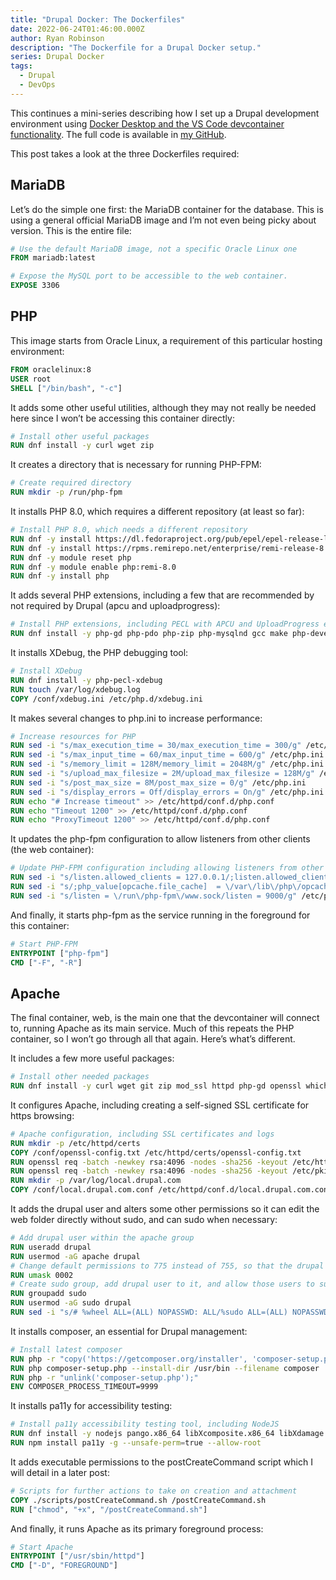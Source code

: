 ```yaml
---
title: "Drupal Docker: The Dockerfiles"
date: 2022-06-24T01:46:00.000Z
author: Ryan Robinson
description: "The Dockerfile for a Drupal Docker setup."
series: Drupal Docker
tags:
  - Drupal
  - DevOps
---
```


This continues a mini-series describing how I set up a Drupal development environment using [Docker Desktop and the VS Code devcontainer functionality](/tags/drupal-docker/). The full code is available in [my GitHub](https://github.com/ryan-l-robinson/Drupal-Devcontainer).

This post takes a look at the three Dockerfiles required:

## MariaDB

Let’s do the simple one first: the MariaDB container for the database. This is using a general official MariaDB image and I’m not even being picky about version. This is the entire file:

```Dockerfile
# Use the default MariaDB image, not a specific Oracle Linux one
FROM mariadb:latest

# Expose the MySQL port to be accessible to the web container.
EXPOSE 3306
```

## PHP

This image starts from Oracle Linux, a requirement of this particular hosting environment:

```Dockerfile
FROM oraclelinux:8
USER root
SHELL ["/bin/bash", "-c"]
```

It adds some other useful utilities, although they may not really be needed here since I won’t be accessing this container directly:

```Dockerfile
# Install other useful packages
RUN dnf install -y curl wget zip
```

It creates a directory that is necessary for running PHP-FPM:

```Dockerfile
# Create required directory
RUN mkdir -p /run/php-fpm
```

It installs PHP 8.0, which requires a different repository (at least so far):

```Dockerfile
# Install PHP 8.0, which needs a different repository
RUN dnf -y install https://dl.fedoraproject.org/pub/epel/epel-release-latest-8.noarch.rpm
RUN dnf -y install https://rpms.remirepo.net/enterprise/remi-release-8.rpm
RUN dnf -y module reset php
RUN dnf -y module enable php:remi-8.0
RUN dnf -y install php
```

It adds several PHP extensions, including a few that are recommended by not required by Drupal (apcu and uploadprogress):

```Dockerfile
# Install PHP extensions, including PECL with APCU and UploadProgress extensions, recommended by Drupal
RUN dnf install -y php-gd php-pdo php-zip php-mysqlnd gcc make php-devel php-pear php-pecl-apcu php-pecl-uploadprogress
```

It installs XDebug, the PHP debugging tool:

```Dockerfile
# Install XDebug
RUN dnf install -y php-pecl-xdebug
RUN touch /var/log/xdebug.log
COPY /conf/xdebug.ini /etc/php.d/xdebug.ini
```

It makes several changes to php.ini to increase performance:

```Dockerfile
# Increase resources for PHP
RUN sed -i "s/max_execution_time = 30/max_execution_time = 300/g" /etc/php.ini
RUN sed -i "s/max_input_time = 60/max_input_time = 600/g" /etc/php.ini
RUN sed -i "s/memory_limit = 128M/memory_limit = 2048M/g" /etc/php.ini
RUN sed -i "s/upload_max_filesize = 2M/upload_max_filesize = 128M/g" /etc/php.ini
RUN sed -i "s/post_max_size = 8M/post_max_size = 0/g" /etc/php.ini
RUN sed -i "s/display_errors = Off/display_errors = On/g" /etc/php.ini
RUN echo "# Increase timeout" >> /etc/httpd/conf.d/php.conf
RUN echo "Timeout 1200" >> /etc/httpd/conf.d/php.conf
RUN echo "ProxyTimeout 1200" >> /etc/httpd/conf.d/php.conf
```

It updates the php-fpm configuration to allow listeners from other clients (the web container):

```Dockerfile
# Update PHP-FPM configuration including allowing listeners from other clients, defining the OPCache, and listening on port 9000
RUN sed -i "s/listen.allowed_clients = 127.0.0.1/;listen.allowed_clients = 127.0.0.1/g" /etc/php-fpm.d/www.conf
RUN sed -i "s/;php_value[opcache.file_cache]  = \/var\/lib\/php\/opcache/php_value[opcache.file_cache]  = \/var\/lib\/php\/opcache/g" /etc/php-fpm.d/www.conf
RUN sed -i "s/listen = \/run\/php-fpm\/www.sock/listen = 9000/g" /etc/php-fpm.d/www.conf
```

And finally, it starts php-fpm as the service running in the foreground for this container:

```Dockerfile
# Start PHP-FPM
ENTRYPOINT ["php-fpm"]
CMD ["-F", "-R"]
```

## Apache

The final container, web, is the main one that the devcontainer will connect to, running Apache as its main service. Much of this repeats the PHP container, so I won’t go through all that again. Here’s what’s different.

It includes a few more useful packages:

```Dockerfile
# Install other needed packages
RUN dnf install -y curl wget git zip mod_ssl httpd php-gd openssl which mariadb sudo patch vim
```

It configures Apache, including creating a self-signed SSL certificate for https browsing:

```Dockerfile
# Apache configuration, including SSL certificates and logs
RUN mkdir -p /etc/httpd/certs
COPY /conf/openssl-config.txt /etc/httpd/certs/openssl-config.txt
RUN openssl req -batch -newkey rsa:4096 -nodes -sha256 -keyout /etc/httpd/certs/local.drupal.com.key -x509 -days 3650 -out /etc/httpd/certs/local.drupal.com.crt -config /etc/httpd/certs/openssl-config.txt
RUN openssl req -batch -newkey rsa:4096 -nodes -sha256 -keyout /etc/pki/tls/private/localhost.key -x509 -days 3650 -out /etc/pki/tls/certs/localhost.crt -config /etc/httpd/certs/openssl-config.txt
RUN mkdir -p /var/log/local.drupal.com
COPY /conf/local.drupal.com.conf /etc/httpd/conf.d/local.drupal.com.conf
```

It adds the drupal user and alters some other permissions so it can edit the web folder directly without sudo, and can sudo when necessary:

```Dockerfile
# Add drupal user within the apache group
RUN useradd drupal
RUN usermod -aG apache drupal
# Change default permissions to 775 instead of 755, so that the drupal user can write to the web root
RUN umask 0002
# Create sudo group, add drupal user to it, and allow those users to sudo without password
RUN groupadd sudo
RUN usermod -aG sudo drupal
RUN sed -i "s/# %wheel ALL=(ALL) NOPASSWD: ALL/%sudo ALL=(ALL) NOPASSWD: ALL/g" /etc/sudoers
```

It installs composer, an essential for Drupal management:

```Dockerfile
# Install latest composer
RUN php -r "copy('https://getcomposer.org/installer', 'composer-setup.php');"
RUN php composer-setup.php --install-dir /usr/bin --filename composer
RUN php -r "unlink('composer-setup.php');"
ENV COMPOSER_PROCESS_TIMEOUT=9999
```

It installs pa11y for accessibility testing:

```Dockerfile
# Install pa11y accessibility testing tool, including NodeJS
RUN dnf install -y nodejs pango.x86_64 libXcomposite.x86_64 libXdamage.x86_64 libXext.x86_64 libXi.x86_64 libXtst.x86_64 cups-libs.x86_64 libXScrnSaver.x86_64 libXrandr.x86_64 GConf2.x86_64 alsa-lib.x86_64 atk.x86_64 gtk3.x86_64 nss libdrm libgbm xorg-x11-fonts-100dpi xorg-x11-fonts-75dpi xorg-x11-utils xorg-x11-fonts-cyrillic xorg-x11-fonts-Type1 xorg-x11-fonts-misc libxshmfence
RUN npm install pa11y -g --unsafe-perm=true --allow-root
```

It adds executable permissions to the postCreateCommand script which I will detail in a later post:

```Dockerfile
# Scripts for further actions to take on creation and attachment
COPY ./scripts/postCreateCommand.sh /postCreateCommand.sh
RUN ["chmod", "+x", "/postCreateCommand.sh"]
```

And finally, it runs Apache as its primary foreground process:

```Dockerfile
# Start Apache
ENTRYPOINT ["/usr/sbin/httpd"]
CMD ["-D", "FOREGROUND"]
```

